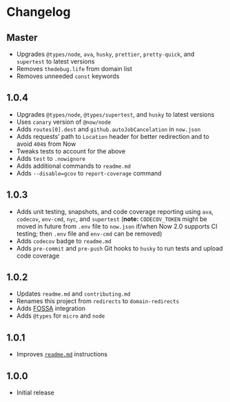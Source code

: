 # Changelog

## Master

- Upgrades `@types/node`, `ava`, `husky`, `prettier`, `pretty-quick`, and `supertest` to latest versions
- Removes `thedebug.life` from domain list
- Removes unneeded `const` keywords

## 1.0.4

- Upgrades `@types/node`, `@types/supertest`, and `husky` to latest versions
- Uses `canary` version of `@now/node`
- Adds `routes[0].dest` and `github.autoJobCancelation` in `now.json`
- Adds requests’ path to `Location` header for better redirection and to avoid `404`s from Now
- Tweaks tests to account for the above
- Adds `test` to `.nowignore`
- Adds additional commands to `readme.md`
- Adds `--disable=gcov` to `report-coverage` command

## 1.0.3

- Adds unit testing, snapshots, and code coverage reporting using `ava`, `codecov`, `env-cmd`, `nyc`, and `supertest` (**note:** `CODECOV_TOKEN` might be moved in future from `.env` file to `now.json` if/when Now 2.0 supports CI testing; then `.env` file and `env-cmd` can be removed)
- Adds `codecov` badge to `readme.md`
- Adds `pre-commit` and `pre-push` Git hooks to `husky` to run tests and upload code coverage

## 1.0.2

- Updates `readme.md` and `contributing.md`
- Renames this project from `redirects` to `domain-redirects`
- Adds [FOSSA](https://github.com/fossas/fossa-cli) integration
- Adds `@types` for `micro` and `node`

## 1.0.1

- Improves [`readme.md`](readme.md) instructions

## 1.0.0

- Initial release
